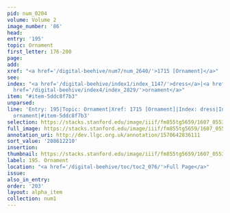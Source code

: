 ```yaml
---
pid: num_0204
volume: Volume 2
image_number: '86'
head:
entry: '195'
topic: Ornament
first_letter: 176-200
page:
add:
xref: "<a href='/digital-beehive/num7/num_2640/'>1715 [Ornament]</a>"
see:
index: "<a href='/digital-beehive/index1/index_1147/'>dress</a>|<a href='/digital-beehive/index3/index_2668/'>neat</a>|<a
  href='/digital-beehive/index4/index_2829/'>ornament</a>"
item: "#item-5ddc8f7b3"
unparsed:
line: 'Entry: 195|Topic: Ornament|Xref: 1715 [Ornament]|Index: dress|Index: neat|Index:
  ornament|#item-5ddc8f7b3'
selection: https://stacks.stanford.edu/image/iiif/fm855tg5659/1607_0553/792,2210,3022,602/full/0/default.jpg
full_image: https://stacks.stanford.edu/image/iiif/fm855tg5659/1607_0553/full/full/0/default.jpg
annotation_uri: http://dev.llgc.org.uk/annotation/1570642836111
sort_value: '208612210'
insertion:
thumbnail: https://stacks.stanford.edu/image/iiif/fm855tg5659/1607_0553/792,2210,600,180/250,/0/default.jpg
label: 195. Ornament
location: "<a href='/digital-beehive/toc/toc2_076/'>Full Page</a>"
issue:
also_in_entry:
order: '203'
layout: alpha_item
collection: num1
---
```

